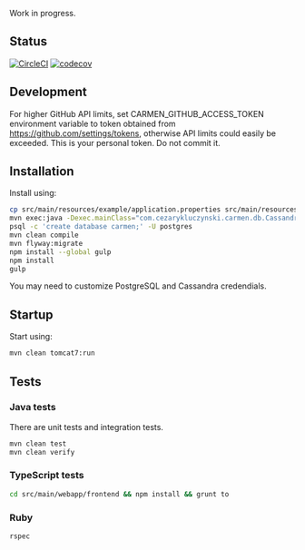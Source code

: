 Work in progress.

## Status

[![CircleCI](https://circleci.com/gh/cezarykluczynski/Carmen.svg?style=svg)](https://circleci.com/gh/cezarykluczynski/Carmen)
[![codecov](https://codecov.io/gh/cezarykluczynski/Carmen/branch/master/graph/badge.svg)](https://codecov.io/gh/cezarykluczynski/Carmen)

## Development

For higher GitHub API limits, set CARMEN_GITHUB_ACCESS_TOKEN environment variable
to token obtained from https://github.com/settings/tokens,
otherwise API limits could easily be exceeded.
This is your personal token. Do not commit it.

## Installation
Install using:
```sh
cp src/main/resources/example/application.properties src/main/resources/application.properties
mvn exec:java -Dexec.mainClass="com.cezarykluczynski.carmen.db.CassandraMigrations"
psql -c 'create database carmen;' -U postgres
mvn clean compile
mvn flyway:migrate
npm install --global gulp
npm install
gulp
```

You may need to customize PostgreSQL and Cassandra credendials.

## Startup
Start using:

```sh
mvn clean tomcat7:run
```

## Tests

### Java tests
There are unit tests and integration tests.

```sh
mvn clean test
mvn clean verify
```

### TypeScript tests

```sh
cd src/main/webapp/frontend && npm install && grunt to
```

### Ruby

```sh
rspec
```
